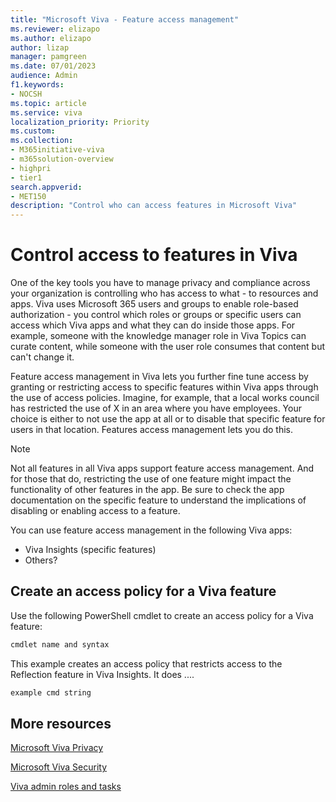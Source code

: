 ```yaml
---
title: "Microsoft Viva - Feature access management"
ms.reviewer: elizapo
ms.author: elizapo
author: lizap
manager: pamgreen
ms.date: 07/01/2023
audience: Admin
f1.keywords:
- NOCSH
ms.topic: article
ms.service: viva
localization_priority: Priority
ms.custom:
ms.collection:  
- M365initiative-viva
- m365solution-overview
- highpri
- tier1
search.appverid:
- MET150
description: "Control who can access features in Microsoft Viva"
---
```


# Control access to features in Viva

One of the key tools you have to manage privacy and compliance across your organization is controlling who has access to what - to resources and apps. Viva uses Microsoft 365 users and groups to enable role-based authorization - you control which roles or groups or specific users can access which Viva apps and what they can do inside those apps. For example, someone with the knowledge manager role in Viva Topics can curate content, while someone with the user role consumes that content but can't change it.

Feature access management in Viva lets you further fine tune access by granting or restricting access to specific features within Viva apps through the use of access policies. Imagine, for example, that a local works council has restricted the use of X in an area where you have employees. Your choice is either to not use the app at all or to disable that specific feature for users in that location. Features access management lets you do this.

> [!NOTE]
> Not all features in all Viva apps support feature access management. And for those that do, restricting the use of one feature might impact the functionality of other features in the app. Be sure to check the app documentation on the specific feature to understand the implications of disabling or enabling access to a feature.

You can use feature access management in the following Viva apps:
- Viva Insights (specific features)
- Others?

## Create an access policy for a Viva feature
Use the following PowerShell cmdlet to create an access policy for a Viva feature:

```powershell
cmdlet name and syntax
```

This example creates an access policy that restricts access to the Reflection feature in Viva Insights. It does ....

```powershell
example cmd string
```

## More resources

[Microsoft Viva Privacy](/Viva/viva-privacy)

[Microsoft Viva Security](/Viva/microsoft-viva-security)

[Viva admin roles and tasks](/viva/microsoft-viva-admin-roles)

